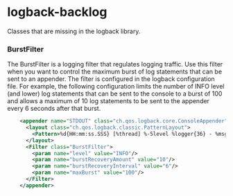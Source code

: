 # logback-backlog

Classes that are missing in the logback library.

### BurstFilter

The BurstFilter is a logging filter that regulates logging traffic. Use this filter when you want to control
the maximum burst of log statements that can be sent to an appender. The filter is configured in the logback
configuration file. For example, the following configuration limits the number of INFO level (and lower) log
statements that can be sent to the console to a burst of 100 and allows a maximum of 10 log statements to be
sent to the appender every 6 seconds after that burst.

```xml
    <appender name="STDOUT" class="ch.qos.logback.core.ConsoleAppender">
      <layout class="ch.qos.logback.classic.PatternLayout">
        <Pattern>%d{HH:mm:ss.SSS} [%thread] %-5level %logger{36} - %msg%n</Pattern>
      </layout>
      <Filter class="BurstFilter">
        <param name="level" value="INFO"/>
        <param name="burstRecoveryAmount" value="10"/>
        <param name="burstRecoveryInterval" value="6"/>
        <param name="maxBurst" value="100"/>
      </Filter>
    </appender>
```